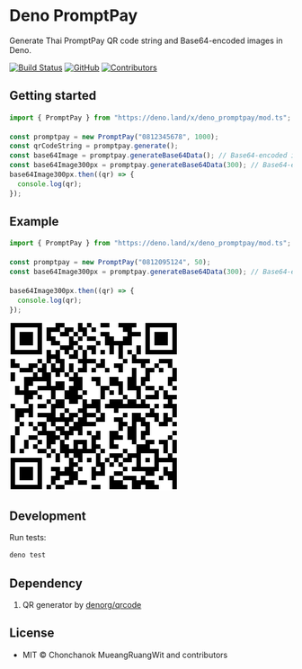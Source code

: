 # Deno PromptPay

Generate Thai PromptPay QR code string and Base64-encoded images in Deno.

[![Build Status](https://github.com/iamcmnut/deno-promptpay/workflows/Deno/badge.svg?branch=master)](https://github.com/iamcmnut/deno-promptpay/actions)
[![GitHub](https://img.shields.io/github/license/iamcmnut/deno-promptpay)](https://github.com/iamcmnut/deno-promptpay/blob/master/LICENSE)
[![Contributors](https://img.shields.io/github/contributors/iamcmnut/deno-promptpay)](https://github.com/iamcmnut/deno-promptpay/graphs/contributors)

## Getting started

```ts
import { PromptPay } from "https://deno.land/x/deno_promptpay/mod.ts";

const promptpay = new PromptPay("0812345678", 1000);
const qrCodeString = promptpay.generate();
const base64Image = promptpay.generateBase64Data(); // Base64-encoded image
const base64Image300px = promptpay.generateBase64Data(300); // Base64-encoded image 300x300px
base64Image300px.then((qr) => {
  console.log(qr);
});
```
## Example
```ts
import { PromptPay } from "https://deno.land/x/deno_promptpay/mod.ts";

const promptpay = new PromptPay("0812095124", 50);
const base64Image300px = promptpay.generateBase64Data(300); // Base64-encoded image

base64Image300px.then((qr) => {
  console.log(qr);
});
```
![QR code](https://github.com/iamcmnut/deno-promptpay/blob/master/img/promptpay-qr.png?raw=true)

## Development

Run tests:

```bash
deno test
```
## Dependency
1. QR generator by [denorg/qrcode](https://github.com/denorg/qrcode)

## License
- MIT © Chonchanok MueangRuangWit and contributors
